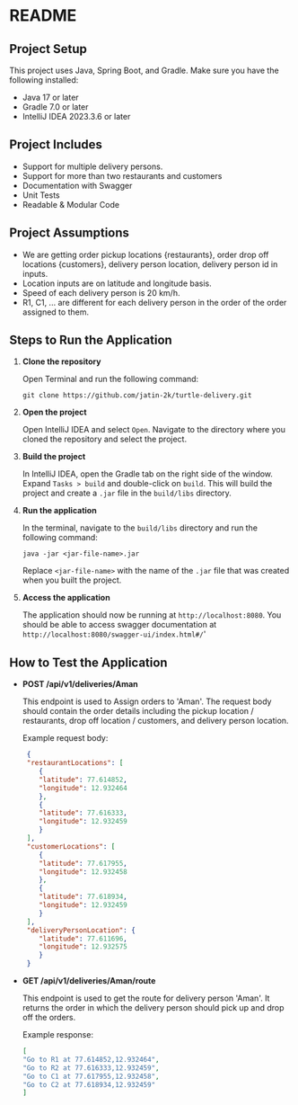 # README

## Project Setup

This project uses Java, Spring Boot, and Gradle. Make sure you have the following installed:

- Java 17 or later
- Gradle 7.0 or later
- IntelliJ IDEA 2023.3.6 or later

## Project Includes

- Support for multiple delivery persons.
- Support for more than two restaurants and customers
- Documentation with Swagger
- Unit Tests
- Readable & Modular Code

## Project Assumptions

- We are getting order pickup locations {restaurants}, order drop off locations {customers}, delivery person location, delivery person id in inputs.
- Location inputs are on latitude and longitude basis.
- Speed of each delivery person is 20 km/h.
- R1, C1, ... are different for each delivery person in the order of the order assigned to them.

## Steps to Run the Application

1. **Clone the repository**

   Open Terminal and run the following command:

   ```
   git clone https://github.com/jatin-2k/turtle-delivery.git
   ```

2. **Open the project**

   Open IntelliJ IDEA and select `Open`. Navigate to the directory where you cloned the repository and select the project.

3. **Build the project**

   In IntelliJ IDEA, open the Gradle tab on the right side of the window. Expand `Tasks > build` and double-click on `build`. This will build the project and create a `.jar` file in the `build/libs` directory.

4. **Run the application**

   In the terminal, navigate to the `build/libs` directory and run the following command:

   ```
   java -jar <jar-file-name>.jar
   ```

   Replace `<jar-file-name>` with the name of the `.jar` file that was created when you built the project.

5. **Access the application**

   The application should now be running at `http://localhost:8080`.
   You should be able to access swagger documentation at `http://localhost:8080/swagger-ui/index.html#/`'

## How to Test the Application

- **POST /api/v1/deliveries/Aman**

  This endpoint is used to Assign orders to 'Aman'. The request body should contain the order details including the pickup location / restaurants, drop off location / customers, and delivery person location.

  Example request body:

  ```json
   {
   "restaurantLocations": [
      {
      "latitude": 77.614852,
      "longitude": 12.932464
      },
      {
      "latitude": 77.616333,
      "longitude": 12.932459
      }
   ],
   "customerLocations": [
      {
      "latitude": 77.617955,
      "longitude": 12.932458
      },
      {
      "latitude": 77.618934,
      "longitude": 12.932459
      }
   ],
   "deliveryPersonLocation": {
      "latitude": 77.611696,
      "longitude": 12.932575
      }
   }

  ```

- **GET /api/v1/deliveries/Aman/route**

    This endpoint is used to get the route for delivery person 'Aman'. It returns the order in which the delivery person should pick up and drop off the orders.
    
    Example response:
    
    ```json
    [
    "Go to R1 at 77.614852,12.932464",
    "Go to R2 at 77.616333,12.932459",
    "Go to C1 at 77.617955,12.932458",
    "Go to C2 at 77.618934,12.932459"
    ]
    ```